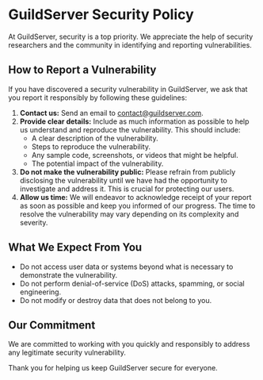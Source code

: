 # GuildServer Security Policy

At GuildServer, security is a top priority. We appreciate the help of security researchers and the community in identifying and reporting vulnerabilities.

## How to Report a Vulnerability

If you have discovered a security vulnerability in GuildServer, we ask that you report it responsibly by following these guidelines:

1.  **Contact us:** Send an email to [contact@guildserver.com](mailto:contact@guildserver.com).
2.  **Provide clear details:** Include as much information as possible to help us understand and reproduce the vulnerability. This should include:
    *   A clear description of the vulnerability.
    *   Steps to reproduce the vulnerability.
    *   Any sample code, screenshots, or videos that might be helpful.
    *   The potential impact of the vulnerability.
3.  **Do not make the vulnerability public:** Please refrain from publicly disclosing the vulnerability until we have had the opportunity to investigate and address it. This is crucial for protecting our users.
4.  **Allow us time:** We will endeavor to acknowledge receipt of your report as soon as possible and keep you informed of our progress. The time to resolve the vulnerability may vary depending on its complexity and severity.

## What We Expect From You

*   Do not access user data or systems beyond what is necessary to demonstrate the vulnerability.
*   Do not perform denial-of-service (DoS) attacks, spamming, or social engineering.
*   Do not modify or destroy data that does not belong to you.

## Our Commitment

We are committed to working with you quickly and responsibly to address any legitimate security vulnerability.

Thank you for helping us keep GuildServer secure for everyone.
